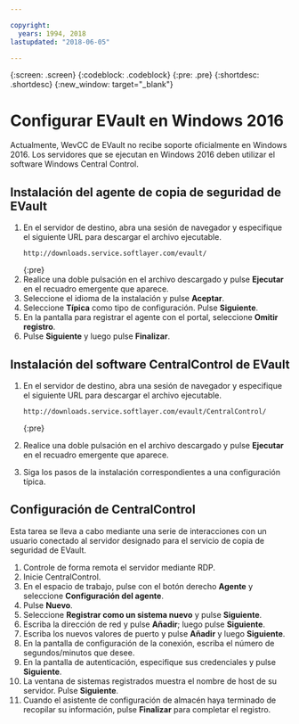 ```yaml
---

copyright:
  years: 1994, 2018
lastupdated: "2018-06-05"

---
```

{:screen: .screen}
{:codeblock: .codeblock}
{:pre: .pre}
{:shortdesc: .shortdesc}
{:new_window: target="_blank"}

# Configurar EVault en Windows 2016

Actualmente, WevCC de EVault no recibe soporte oficialmente en Windows 2016. Los servidores que se ejecutan en Windows 2016 deben utilizar el software Windows Central Control.

## Instalación del agente de copia de seguridad de EVault

1. En el servidor de destino, abra una sesión de navegador y especifique el siguiente URL para descargar el archivo ejecutable.
   ```
   http://downloads.service.softlayer.com/evault/
   ```
   {:pre}
2. Realice una doble pulsación en el archivo descargado y pulse **Ejecutar** en el recuadro emergente que aparece.
3. Seleccione el idioma de la instalación y pulse **Aceptar**.
4. Seleccione **Típica** como tipo de configuración. Pulse **Siguiente**.
5. En la pantalla para registrar el agente con el portal, seleccione **Omitir registro**. 
6. Pulse **Siguiente** y luego pulse **Finalizar**.

## Instalación del software CentralControl de EVault

1. En el servidor de destino, abra una sesión de navegador y especifique el siguiente URL para descargar el archivo ejecutable.

   ```
   http://downloads.service.softlayer.com/evault/CentralControl/
   ```
   {:pre}

2. Realice una doble pulsación en el archivo descargado y pulse **Ejecutar** en el recuadro emergente que aparece.
3. Siga los pasos de la instalación correspondientes a una configuración típica.

## Configuración de CentralControl

Esta tarea se lleva a cabo mediante una serie de interacciones con un usuario conectado al servidor designado para el servicio de copia de seguridad de EVault.

1. Controle de forma remota el servidor mediante RDP.
2. Inicie CentralControl.
3. En el espacio de trabajo, pulse con el botón derecho **Agente** y seleccione **Configuración del agente**.
4. Pulse **Nuevo**.
5. Seleccione **Registrar como un sistema nuevo** y pulse **Siguiente**.
6. Escriba la dirección de red y pulse **Añadir**; luego pulse **Siguiente**.
7. Escriba los nuevos valores de puerto y pulse **Añadir** y luego **Siguiente**.
8. En la pantalla de configuración de la conexión, escriba el número de segundos/minutos que desee. 
9. En la pantalla de autenticación, especifique sus credenciales y pulse **Siguiente**.
10. La ventana de sistemas registrados muestra el nombre de host de su servidor. Pulse **Siguiente**.
11.	Cuando el asistente de configuración de almacén haya terminado de recopilar su información, pulse **Finalizar** para completar el registro.


